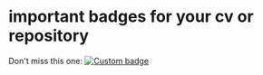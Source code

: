 # important badges for your cv or repository

Don't miss this one:
[![Custom badge](https://img.shields.io/endpoint?url=https%3A%2F%2Fraw.githubusercontent.com%2Fn-on-sense%2Fbadges%2Fmaster%2Fjson%2Fcomposer-js.json)](https://github.com/n-on-sense/badges)

